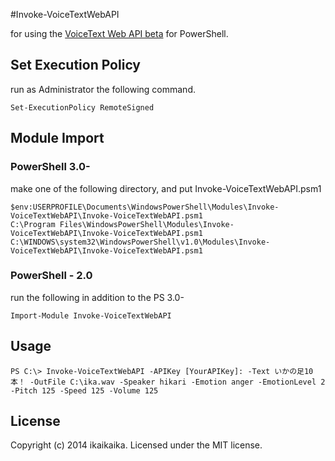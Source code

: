 #Invoke-VoiceTextWebAPI

for using the  [VoiceText Web API beta](https://cloud.voicetext.jp/)  for PowerShell.

## Set Execution Policy

run as Administrator the following command.

```
Set-ExecutionPolicy RemoteSigned
```

## Module Import
### PowerShell 3.0-

make  one of the following directory, and put Invoke-VoiceTextWebAPI.psm1

```
$env:USERPROFILE\Documents\WindowsPowerShell\Modules\Invoke-VoiceTextWebAPI\Invoke-VoiceTextWebAPI.psm1
C:\Program Files\WindowsPowerShell\Modules\Invoke-VoiceTextWebAPI\Invoke-VoiceTextWebAPI.psm1
C:\WINDOWS\system32\WindowsPowerShell\v1.0\Modules\Invoke-VoiceTextWebAPI\Invoke-VoiceTextWebAPI.psm1
```

### PowerShell - 2.0

run the following in addition to the PS 3.0-

```
Import-Module Invoke-VoiceTextWebAPI
```

## Usage

```
PS C:\> Invoke-VoiceTextWebAPI -APIKey [YourAPIKey]: -Text いかの足10本！ -OutFile C:\ika.wav -Speaker hikari -Emotion anger -EmotionLevel 2 -Pitch 125 -Speed 125 -Volume 125
```
   
## License
Copyright (c) 2014 ikaikaika. Licensed under the MIT license.
